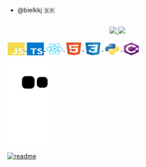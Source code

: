 - @bielkkj 🇧🇷
##


<!---
bielkkj/bielkkj é um repositório ✨ especial ✨ porque seu `README.md` (este arquivo) aparece no seu perfil do GitHub.
Você pode clicar no link Visualizar para ver as alterações.
--->
<div align="center">
  <a href="https://github.com/bielkkj">
  <img height="180em" src="https://github-readme-stats.vercel.app/api?username=bielkkj&show_icons=true&theme=dark&include_all_commits=true&count_private=true"/>
  <img height="180em" src="https://github-readme-stats.vercel.app/api/top-langs/?username=rafaballerini&layout=compact&langs_count=7&theme=dark"/>
</div>
<div style="display: inline_block"><br>
  <img align="center" alt="Biel-Js" height="30" width="40" src="https://raw.githubusercontent.com/devicons/devicon/master/icons/javascript/javascript-plain.svg">
  <img align="center" alt="Biel-Ts" height="30" width="40" src="https://raw.githubusercontent.com/devicons/devicon/master/icons/typescript/typescript-plain.svg">
  <img align="center" alt="Biel-React" height="30" width="40" src="https://raw.githubusercontent.com/devicons/devicon/master/icons/react/react-original.svg">
  <img align="center" alt="Biel-HTML" height="30" width="40" src="https://raw.githubusercontent.com/devicons/devicon/master/icons/html5/html5-original.svg">
  <img align="center" alt="Biel-CSS" height="30" width="40" src="https://raw.githubusercontent.com/devicons/devicon/master/icons/css3/css3-original.svg">
  <img align="center" alt="Biel-Python" height="30" width="40" src="https://raw.githubusercontent.com/devicons/devicon/master/icons/python/python-original.svg">
  <img align="center" alt="Biel-Csharp" height="30" width="40" src="https://raw.githubusercontent.com/devicons/devicon/master/icons/csharp/csharp-original.svg">

</div>

![Snake animation](https://github.com/rafaballerini/rafaballerini/blob/output/github-contribution-grid-snake.svg)

 
</div>

[![readme](https://github-readme-stats.vercel.app/api/pin/?username=bielkkj&repo=bielkkj&theme=react)](https://github.com/bielkkj/bielkkj)

